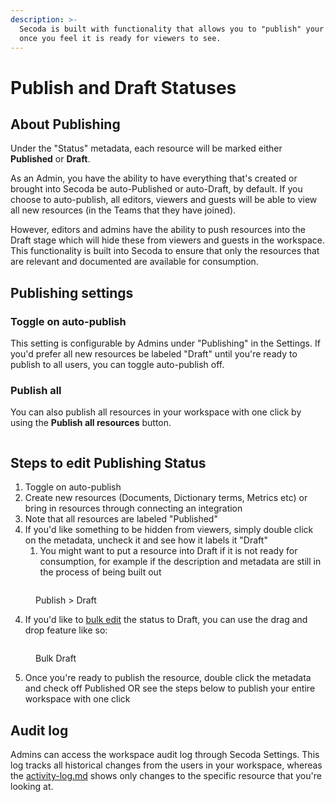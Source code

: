 ```yaml
---
description: >-
  Secoda is built with functionality that allows you to "publish" your workplace
  once you feel it is ready for viewers to see.
---
```


# Publish and Draft Statuses

## **About Publishing** <a href="#h_3a4bfd6458" id="h_3a4bfd6458"></a>

Under the "Status" metadata, each resource will be marked either **Published** or **Draft**.&#x20;

As an Admin, you have the ability to have everything that's created or brought into Secoda be auto-Published or auto-Draft, by default. If you choose to auto-publish, all editors, viewers and guests will be able to view all new resources (in the Teams that they have joined).&#x20;

However, editors and admins have the ability to push resources into the Draft stage which will hide these from viewers and guests in the workspace. This functionality is built into Secoda to ensure that only the resources that are relevant and documented are available for consumption.

## Publishing settings

### Toggle on auto-publish

This setting is configurable by Admins under "Publishing" in the Settings. If you'd prefer all new resources be labeled "Draft" until you're ready to publish to all users, you can toggle auto-publish off.

### Publish all

You can also publish all resources in your workspace with one click by using the **Publish all resources** button.

<figure><img src="https://secoda-public-media-assets.s3.amazonaws.com/deb074f5-0a14-4066-b6d8-7b817f10c396.png" alt=""><figcaption></figcaption></figure>

## Steps to edit Publishing Status

1. Toggle on auto-publish
2. Create new resources (Documents, Dictionary terms, Metrics etc) or bring in resources through connecting an integration
3. Note that all resources are labeled "Published"
4. If you'd like something to be hidden from viewers, simply double click on the metadata, uncheck it and see how it labels it "Draft"
   1. You might want to put a resource into Draft if it is not ready for consumption, for example if the description and metadata are still in the process of being built out

<figure><img src="https://secoda-public-media-assets.s3.amazonaws.com/48243ab1-eb09-4a37-83c3-436feb60d444.gif" alt=""><figcaption><p>Publish > Draft</p></figcaption></figure>

4. If you'd like to [bulk edit](../../../resource-and-metadata-management/add-documentation/bulk-editing-resources.md) the status to Draft, you can use the drag and drop feature like so:

<figure><img src="https://secoda-public-media-assets.s3.amazonaws.com/5ddc2263-0032-4156-b437-971313eba254.gif" alt=""><figcaption><p>Bulk Draft</p></figcaption></figure>

5. Once you're ready to publish the resource, double click the metadata and check off Published OR see the steps below to publish your entire workspace with one click

## Audit log

Admins can access the workspace audit log through Secoda Settings. This log tracks all historical changes from the users in your workspace, whereas the [activity-log.md](../../../features/activity-log.md "mention") shows only changes to the specific resource that you're looking at.

<figure><img src="https://secoda-public-media-assets.s3.amazonaws.com/60cf2f4b-092b-42f2-9800-c46a2ef80be3.gif" alt=""><figcaption></figcaption></figure>

